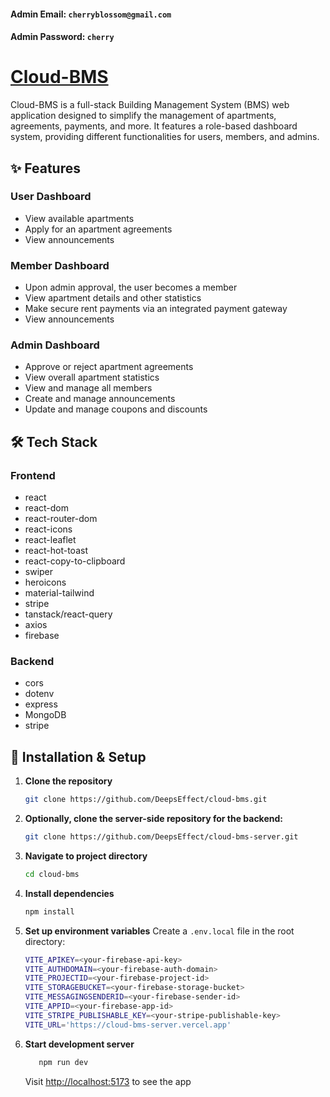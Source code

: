 #### Admin Email: `cherryblossom@gmail.com`
#### Admin Password: `cherry`

# [Cloud-BMS](https://cloud-bms.netlify.app)

Cloud-BMS is a full-stack Building Management System (BMS) web application designed to simplify the management of apartments, agreements, payments, and more. It features a role-based dashboard system, providing different functionalities for users, members, and admins.

## ✨ Features

### User Dashboard
- View available apartments
- Apply for an apartment agreements
- View announcements

### Member Dashboard
- Upon admin approval, the user becomes a member
- View apartment details and other statistics
- Make secure rent payments via an integrated payment gateway
- View announcements

### Admin Dashboard
- Approve or reject apartment agreements
- View overall apartment statistics
- View and manage all members
- Create and manage announcements
- Update and manage coupons and discounts

## 🛠️ Tech Stack

### Frontend
- react
- react-dom
- react-router-dom
- react-icons
- react-leaflet
- react-hot-toast
- react-copy-to-clipboard
- swiper
- heroicons
- material-tailwind
- stripe
- tanstack/react-query
- axios
- firebase

### Backend
- cors
- dotenv
- express
- MongoDB
- stripe

## 🚀 Installation & Setup

1. **Clone the repository**

   ```bash
   git clone https://github.com/DeepsEffect/cloud-bms.git
   ```
   
2. **Optionally, clone the server-side repository for the backend:**
   ```bash
   git clone https://github.com/DeepsEffect/cloud-bms-server.git
   ```
   
3. **Navigate to project directory**

   ```bash
   cd cloud-bms
   ```

4. **Install dependencies**

   ```bash
   npm install
   ```

5. **Set up environment variables**
   Create a `.env.local` file in the root directory:
   ```bash
   VITE_APIKEY=<your-firebase-api-key>
   VITE_AUTHDOMAIN=<your-firebase-auth-domain>
   VITE_PROJECTID=<your-firebase-project-id>
   VITE_STORAGEBUCKET=<your-firebase-storage-bucket>
   VITE_MESSAGINGSENDERID=<your-firebase-sender-id>
   VITE_APPID=<your-firebase-app-id>
   VITE_STRIPE_PUBLISHABLE_KEY=<your-stripe-publishable-key>
   VITE_URL='https://cloud-bms-server.vercel.app'
   ```

6. **Start development server**
   ```bash
      npm run dev
   ```
   Visit [http://localhost:5173](http://localhost:5173) to see the app

